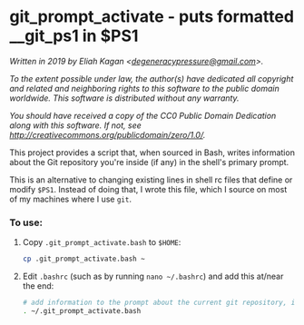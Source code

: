 # git\_prompt\_activate - puts formatted \_\_git\_ps1 in $PS1

*Written in 2019 by Eliah Kagan \<degeneracypressure@gmail.com\>.*

*To the extent possible under law, the author(s) have dedicated all copyright
and related and neighboring rights to this software to the public domain
worldwide. This software is distributed without any warranty.*

*You should have received a copy of the CC0 Public Domain Dedication along with
this software. If not, see
<http://creativecommons.org/publicdomain/zero/1.0/>.*

This project provides a script that, when sourced in Bash, writes information
about the Git repository you're inside (if any) in the shell's primary prompt.

This is an alternative to changing existing lines in shell rc files that define
or modify `$PS1`. Instead of doing that, I wrote this file, which I source on
most of my machines where I use `git`.

### To use:

1. Copy `.git_prompt_activate.bash` to `$HOME`:

    ```sh
    cp .git_prompt_activate.bash ~
    ```

2. Edit `.bashrc` (such as by running `nano ~/.bashrc`) and add this at/near the
end:

    ```bash
    # add information to the prompt about the current git repository, if any
    . ~/.git_prompt_activate.bash
    ```
